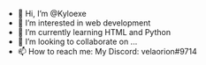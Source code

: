 - 👋 Hi, I’m @Kyloexe
- 👀 I’m interested in web development
- 🌱 I’m currently learning HTML and Python
- 💞️ I’m looking to collaborate on ...
- 📫 How to reach me: My Discord: velaorion#9714

<!---
Kyloexe/Kyloexe is a ✨ special ✨ repository because its `README.md` (this file) appears on your GitHub profile.
You can click the Preview link to take a look at your changes.
--->
